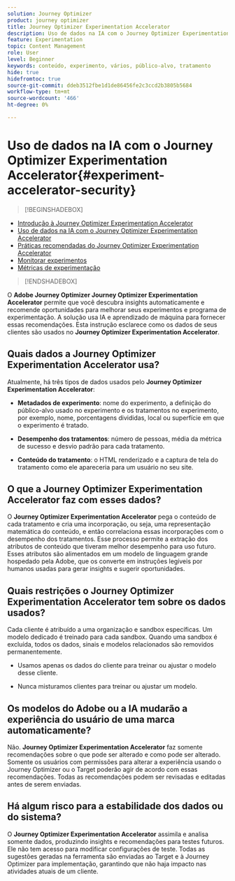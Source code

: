 ```yaml
---
solution: Journey Optimizer
product: journey optimizer
title: Journey Optimizer Experimentation Accelerator
description: Uso de dados na IA com o Journey Optimizer Experimentation Accelerator
feature: Experimentation
topic: Content Management
role: User
level: Beginner
keywords: conteúdo, experimento, vários, público-alvo, tratamento
hide: true
hidefromtoc: true
source-git-commit: ddeb3512fbe1d1de86456fe2c3ccd2b3805b5684
workflow-type: tm+mt
source-wordcount: '466'
ht-degree: 0%

---
```


# Uso de dados na IA com o Journey Optimizer Experimentation Accelerator{#experiment-accelerator-security}

>[!BEGINSHADEBOX]

* [Introdução à Journey Optimizer Experimentation Accelerator](experiment-accelerator.md)
* [Uso de dados na IA com o Journey Optimizer Experimentation Accelerator](experiment-accelerator-security.md)
* [Práticas recomendadas do Journey Optimizer Experimentation Accelerator](experiment-accelerator-best-practices.md)
* [Monitorar experimentos](experiment-accelerator-monitor.md)
* [Métricas de experimentação](experiment-accelerator-metrics.md)

>[!ENDSHADEBOX]

O **Adobe Journey Optimizer Journey Optimizer Experimentation Accelerator** permite que você descubra insights automaticamente e recomende oportunidades para melhorar seus experimentos e programa de experimentação. A solução usa IA e aprendizado de máquina para fornecer essas recomendações. Esta instrução esclarece como os dados de seus clientes são usados no **Journey Optimizer Experimentation Accelerator**.

## Quais dados a Journey Optimizer Experimentation Accelerator usa?

Atualmente, há três tipos de dados usados pelo **Journey Optimizer Experimentation Accelerator**:

* **Metadados de experimento**: nome do experimento, a definição do público-alvo usado no experimento e os tratamentos no experimento, por exemplo, nome, porcentagens divididas, local ou superfície em que o experimento é tratado.

* **Desempenho dos tratamentos**: número de pessoas, média da métrica de sucesso e desvio padrão para cada tratamento.

* **Conteúdo do tratamento**: o HTML renderizado e a captura de tela do tratamento como ele apareceria para um usuário no seu site.

## O que a Journey Optimizer Experimentation Accelerator faz com esses dados?

O **Journey Optimizer Experimentation Accelerator** pega o conteúdo de cada tratamento e cria uma incorporação, ou seja, uma representação matemática do conteúdo, e então correlaciona essas incorporações com o desempenho dos tratamentos. Esse processo permite a extração dos atributos de conteúdo que tiveram melhor desempenho para uso futuro. Esses atributos são alimentados em um modelo de linguagem grande hospedado pela Adobe, que os converte em instruções legíveis por humanos usadas para gerar insights e sugerir oportunidades.

## Quais restrições o Journey Optimizer Experimentation Accelerator tem sobre os dados usados?

Cada cliente é atribuído a uma organização e sandbox específicas. Um modelo dedicado é treinado para cada sandbox. Quando uma sandbox é excluída, todos os dados, sinais e modelos relacionados são removidos permanentemente.

* Usamos apenas os dados do cliente para treinar ou ajustar o modelo desse cliente.

* Nunca misturamos clientes para treinar ou ajustar um modelo.

## Os modelos do Adobe ou a IA mudarão a experiência do usuário de uma marca automaticamente?

Não. **Journey Optimizer Experimentation Accelerator** faz somente recomendações sobre o que pode ser alterado e como pode ser alterado. Somente os usuários com permissões para alterar a experiência usando o Journey Optimizer ou o Target poderão agir de acordo com essas recomendações. Todas as recomendações podem ser revisadas e editadas antes de serem enviadas.

## Há algum risco para a estabilidade dos dados ou do sistema?

O **Journey Optimizer Experimentation Accelerator** assimila e analisa somente dados, produzindo insights e recomendações para testes futuros. Ele não tem acesso para modificar configurações de teste. Todas as sugestões geradas na ferramenta são enviadas ao Target e à Journey Optimizer para implementação, garantindo que não haja impacto nas atividades atuais de um cliente.
